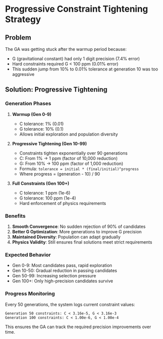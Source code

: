 # Progressive Constraint Tightening Strategy

## Problem
The GA was getting stuck after the warmup period because:
- G (gravitational constant) had only 1 digit precision (7.4% error)
- Hard constraints required G < 100 ppm (0.01% error)
- This sudden jump from 10% to 0.01% tolerance at generation 10 was too aggressive

## Solution: Progressive Tightening

### Generation Phases

1. **Warmup (Gen 0-9)**
   - C tolerance: 1% (0.01)
   - G tolerance: 10% (0.1)
   - Allows initial exploration and population diversity

2. **Progressive Tightening (Gen 10-99)**
   - Constraints tighten exponentially over 90 generations
   - C: From 1% → 1 ppm (factor of 10,000 reduction)
   - G: From 10% → 100 ppm (factor of 1,000 reduction)
   - Formula: `tolerance = initial * (final/initial)^progress`
   - Where progress = (generation - 10) / 90

3. **Full Constraints (Gen 100+)**
   - C tolerance: 1 ppm (1e-6)
   - G tolerance: 100 ppm (1e-4)
   - Hard enforcement of physics requirements

### Benefits

1. **Smooth Convergence**: No sudden rejection of 90% of candidates
2. **Better G Optimization**: More generations to improve G precision
3. **Maintained Diversity**: Population can adapt gradually
4. **Physics Validity**: Still ensures final solutions meet strict requirements

### Expected Behavior

- Gen 0-9: Most candidates pass, rapid exploration
- Gen 10-50: Gradual reduction in passing candidates
- Gen 50-99: Increasing selection pressure
- Gen 100+: Only high-precision candidates survive

### Progress Monitoring

Every 50 generations, the system logs current constraint values:
```
Generation 50 constraints: C < 3.16e-5, G < 3.16e-3
Generation 100 constraints: C < 1.00e-6, G < 1.00e-4
```

This ensures the GA can track the required precision improvements over time. 